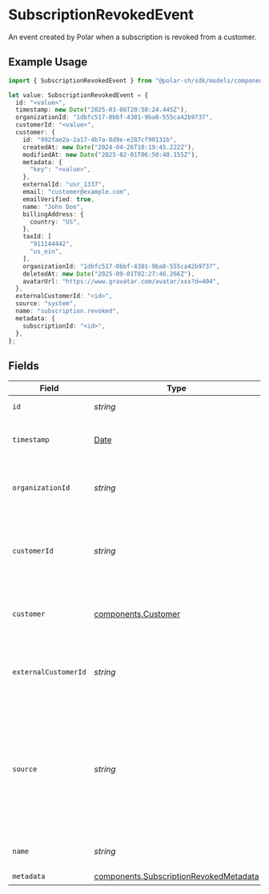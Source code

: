 # SubscriptionRevokedEvent

An event created by Polar when a subscription is revoked from a customer.

## Example Usage

```typescript
import { SubscriptionRevokedEvent } from "@polar-sh/sdk/models/components/subscriptionrevokedevent.js";

let value: SubscriptionRevokedEvent = {
  id: "<value>",
  timestamp: new Date("2025-03-06T20:50:24.445Z"),
  organizationId: "1dbfc517-0bbf-4301-9ba8-555ca42b9737",
  customerId: "<value>",
  customer: {
    id: "992fae2a-2a17-4b7a-8d9e-e287cf90131b",
    createdAt: new Date("2024-04-26T10:19:45.222Z"),
    modifiedAt: new Date("2025-02-01T06:50:40.155Z"),
    metadata: {
      "key": "<value>",
    },
    externalId: "usr_1337",
    email: "customer@example.com",
    emailVerified: true,
    name: "John Doe",
    billingAddress: {
      country: "US",
    },
    taxId: [
      "911144442",
      "us_ein",
    ],
    organizationId: "1dbfc517-0bbf-4301-9ba8-555ca42b9737",
    deletedAt: new Date("2025-09-01T02:27:46.266Z"),
    avatarUrl: "https://www.gravatar.com/avatar/xxx?d=404",
  },
  externalCustomerId: "<id>",
  source: "system",
  name: "subscription.revoked",
  metadata: {
    subscriptionId: "<id>",
  },
};
```

## Fields

| Field                                                                                                                          | Type                                                                                                                           | Required                                                                                                                       | Description                                                                                                                    | Example                                                                                                                        |
| ------------------------------------------------------------------------------------------------------------------------------ | ------------------------------------------------------------------------------------------------------------------------------ | ------------------------------------------------------------------------------------------------------------------------------ | ------------------------------------------------------------------------------------------------------------------------------ | ------------------------------------------------------------------------------------------------------------------------------ |
| `id`                                                                                                                           | *string*                                                                                                                       | :heavy_check_mark:                                                                                                             | The ID of the object.                                                                                                          |                                                                                                                                |
| `timestamp`                                                                                                                    | [Date](https://developer.mozilla.org/en-US/docs/Web/JavaScript/Reference/Global_Objects/Date)                                  | :heavy_check_mark:                                                                                                             | The timestamp of the event.                                                                                                    |                                                                                                                                |
| `organizationId`                                                                                                               | *string*                                                                                                                       | :heavy_check_mark:                                                                                                             | The ID of the organization owning the event.                                                                                   | 1dbfc517-0bbf-4301-9ba8-555ca42b9737                                                                                           |
| `customerId`                                                                                                                   | *string*                                                                                                                       | :heavy_check_mark:                                                                                                             | ID of the customer in your Polar organization associated with the event.                                                       |                                                                                                                                |
| `customer`                                                                                                                     | [components.Customer](../../models/components/customer.md)                                                                     | :heavy_check_mark:                                                                                                             | The customer associated with the event.                                                                                        |                                                                                                                                |
| `externalCustomerId`                                                                                                           | *string*                                                                                                                       | :heavy_check_mark:                                                                                                             | ID of the customer in your system associated with the event.                                                                   |                                                                                                                                |
| `source`                                                                                                                       | *string*                                                                                                                       | :heavy_check_mark:                                                                                                             | The source of the event. `system` events are created by Polar. `user` events are the one you create through our ingestion API. |                                                                                                                                |
| `name`                                                                                                                         | *string*                                                                                                                       | :heavy_check_mark:                                                                                                             | The name of the event.                                                                                                         |                                                                                                                                |
| `metadata`                                                                                                                     | [components.SubscriptionRevokedMetadata](../../models/components/subscriptionrevokedmetadata.md)                               | :heavy_check_mark:                                                                                                             | N/A                                                                                                                            |                                                                                                                                |